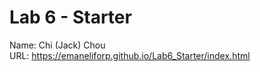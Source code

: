 # Lab 6 - Starter

Name: Chi (Jack) Chou<br/>
URL: https://emaneliforp.github.io/Lab6_Starter/index.html
